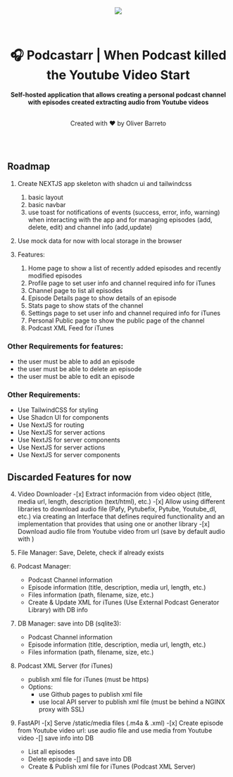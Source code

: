 <div align="center">
  <a href="https://oliverbarreto.com">
    <img src="https://www.oliverbarreto.com/images/site-logo.png" />
  </a>
</div>
</br>
</br>
<div align="center">
  <h1>🎧 Podcastarr | When Podcast killed the Youtube Video Start </h1>
  <strong>Self-hosted application that allows creating a personal podcast channel with episodes created extracting audio from Youtube videos</strong>
  </br>
  </br>
  <p>Created with ❤️ by Oliver Barreto</p>
</div>

</br>
</br>

## Roadmap

1. Create NEXTJS app skeleton with shadcn ui and tailwindcss

   1. basic layout
   2. basic navbar
   3. use toast for notifications of events (success, error, info, warning) when interacting with the app and for managing episodes (add, delete, edit) and channel info (add,update)

2. Use mock data for now with local storage in the browser
3. Features:

   1. Home page to show a list of recently added episodes and recently modified episodes
   2. Profile page to set user info and channel required info for iTunes
   3. Channel page to list all episodes
   4. Episode Details page to show details of an episode
   5. Stats page to show stats of the channel
   6. Settings page to set user info and channel required info for iTunes
   7. Personal Public page to show the public page of the channel
   8. Podcast XML Feed for iTunes

### Other Requirements for features:

- the user must be able to add an episode
- the user must be able to delete an episode
- the user must be able to edit an episode

### Other Requirements:

- Use TailwindCSS for styling
- Use Shadcn UI for components
- Use NextJS for routing
- Use NextJS for server actions
- Use NextJS for server components
- Use NextJS for server actions
- Use NextJS for server components

## Discarded Features for now

4. Video Downloader -[x] Extract información from video object (title, media url, length, description (text/html), etc.) -[x] Allow using different libraries to download audio file (Pafy, Pytubefix, Pytube, Youtube_dl, etc.) via creating an Interface that defines required functionality and an implementation that provides that using one or another library -[x] Download audio file from Youtube video from url (save by default audio with )

5. File Manager: Save, Delete, check if already exists

6. Podcast Manager:

   - Podcast Channel information
   - Episode information (title, description, media url, length, etc.)
   - Files information (path, filename, size, etc.)
   - Create & Update XML for iTunes (Use External Podcast Generator Library) with DB info

7. DB Manager: save into DB (sqlite3):

   - Podcast Channel information
   - Episode information (title, description, media url, length, etc.)
   - Files information (path, filename, size, etc.)

8. Podcast XML Server (for iTunes)

   - publish xml file for iTunes (must be https)
   - Options:
     - use Github pages to publish xml file
     - use local API server to publish xml file (must be behind a NGINX proxy with SSL)

9. FastAPI -[x] Serve /static/media files (.m4a & .xml) -[x] Create episode from Youtube video url: use audio file and use media from Youtube video
   -[] save info into DB
   - List all episodes
   - Delete episode
     -[] and save into DB
   - Create & Publish xml file for iTunes (Podcast XML Server)
